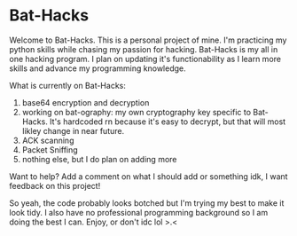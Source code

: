 # Bat-Hacks
Welcome to Bat-Hacks. This is a personal project of mine. I'm practicing my python skills while chasing my passion for hacking. Bat-Hacks is my all in one hacking program. I plan on updating it's functionability as I learn more skills and advance my programming knowledge.

What is currently on Bat-Hacks:
1. base64 encryption and decryption
2. working on bat-ography: my own cryptography key specific to Bat-Hacks. It's hardcoded rn because it's easy to decrypt, but that will most likley change in near future.
3. ACK scanning
4. Packet Sniffing
5. nothing else, but I do plan on adding more

Want to help? Add a comment on what I should add or something idk, I want feedback on this project!

So yeah, the code probably looks botched but I'm trying my best to make it look tidy. I also have no professional programming background so I am doing the best I can. 
Enjoy, or don't idc lol >.<
